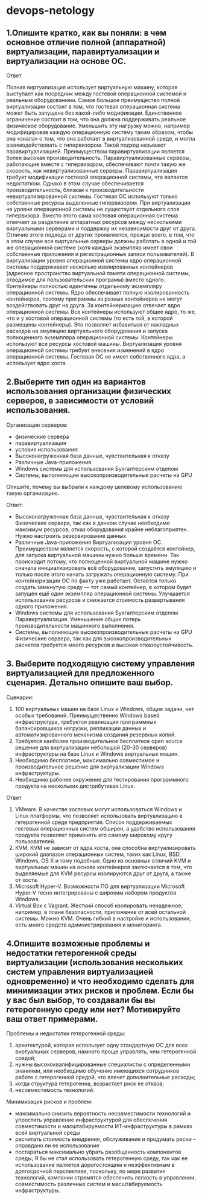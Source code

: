 # devops-netology
## 1.Опишите кратко, как вы поняли: в чем основное отличие полной (аппаратной) виртуализации, паравиртуализации и виртуализации на основе ОС.

Ответ

Полная виртуализация использует виртуальную машину, которая выступает как посредник между гостевой операционной системой
и реальным оборудованием. Самое большое преимущество полной виртуализации состоит в том, что гостевая операционная 
система может быть запущена без какой-либо модификации. Единственное ограничение состоит в том, что она должна 
поддерживать реальное физическое оборудование. Уменьшить эту нагрузку можно, например модифицировав каждую операционную
систему таким образом, чтобы она «знала» о том, что она работает в виртуализованной среде, и могла взаимодействовать 
с гипервизором. Такой подход называют паравиртуализацией. Преимуществом паравиртуализации является 
более высокая производительность. Паравиртуализованные серверы, работающие вместе с гипервизором, обеспечивают 
почти такую же скорость, как невиртуализованные серверы. Паравиртуализация требует модификации гостевой операционной 
системы, что является недостатком. Однако в этом случае обеспечивается производительность, близкая к производительности
невиртуализированной системы. Гостевая ОС используют только собственные ресурсы выделенные гипервизором.
При виртуализации на уровне операционной системы не существует отдельного слоя гипервизора. Вместо этого сама хостовая
операционная система отвечает за разделение аппаратных ресурсов между несколькими виртуальными серверами и поддержку
их независимости друг от друга. Отличие этого подхода от других проявляется, прежде всего, в том, что в этом случае
все виртуальные серверы должны работать в одной и той же операционной системе (хотя каждый экземпляр имеет
свои собственные приложения и регистрационные записи пользователей). В виртуализации уровня операционной системы
ядро операционной системы поддерживает несколько изолированных контейнеров (адресное пространство виртуальной памяти
операционной системы, отводимое для пользовательских программ) вместо одного. Контейнеры полностью идентичны отдельному
экземпляру операционной системы. Ядро обеспечивает полную изолированность контейнеров, поэтому программы из разных
контейнеров не могут воздействовать друг на друга. За контейнеризацию отвечает ядро операционной системы.
Все контейнеры используют общее ядро, то же, что и у хостовой операционной системы (то есть той, в которой размещены
контейнеры). Это позволяет избавиться от накладных расходов на эмуляцию виртуального оборудования и запуска полноценного
экземпляра операционной системы. Контейнеры используют все ресурсы хостовой машины. Виртуализация уровня операционной
системы требует внесения изменений в ядро операционной системы. Гостевая ОС не имеет собственного ядра,
а использует ядро хоста. 

## 2.Выберите тип один из вариантов использования организации физических серверов, в зависимости от условий использования.

Организация серверов:
* физические сервера
* паравиртуализация
* условия использования:
* Высоконагруженная база данных, чувствительная к отказу
* Различные Java-приложения
* Windows системы для использования Бухгалтерским отделом
* Системы, выполняющие высокопроизводительные расчеты на GPU

Опишите, почему вы выбрали к каждому целевому использованию такую организацию.

Ответ:
* Высоконагруженная база данных, чувствительная к отказу
Физические сервера, так как в данном случае необходимо максимум ресурсов, отказ оборудования крайне неблагоприятен.
Нужно настроить резервирование данных.
* Различные Java-приложения
Виртуализация уровня ОС.  Преимуществом является скорость, с которой создаётся контейнер, для запуска виртуальной 
машины нужно больше времени. Так происходит потому, что полноценной виртуальной машине нужно сначала инициализировать 
всё оборудование, запустить эмуляцию и только после этого начать загружать операционную систему. При контейнеризации 
ОС по факту уже работает. Остаётся только создать замкнутую среду — тот самый контейнер, в котором будет запущен 
ещё один экземпляр операционной системы. Улучшается использование ресурсов и снижается стоимость 
развертывания одного приложения.
* Windows системы для использования Бухгалтерским отделом
Паравиртуализация. Уменьшение общих потерь производительности машинного выполнения. 
* Системы, выполняющие высокопроизводительные расчеты на GPU
Физические сервера, так как для высокопроизводительных расчетов требуется много ресурсов и высокая отказоустойчивость.

## 3. Выберите подходящую систему управления виртуализацией для предложенного сценария. Детально опишите ваш выбор.
Сценарии:
1. 100 виртуальных машин на базе Linux и Windows, общие задачи, нет особых требований. Преимущественно Windows based 
инфраструктура, требуется реализация программных балансировщиков нагрузки, репликации данных и автоматизированного 
механизма создания резервных копий.
2. Требуется наиболее производительное бесплатное open source решение для виртуализации небольшой (20-30 серверов) 
инфраструктуры на базе Linux и Windows виртуальных машин.
3. Необходимо бесплатное, максимально совместимое и производительное решение для виртуализации Windows инфраструктуры. 
4. Необходимо рабочее окружение для тестирования программного продукта на нескольких дистрибутивах Linux.

Ответ
1. VMware. В качестве хостовых могут использоваться Windows и Linux платформы, что позволяет использовать виртуализацию 
в гетерогенной среде предприятия. Список поддерживаемых гостевых операционных систем обширен, а удобство использования 
продукта позволяет применять его самому широкому кругу пользователей. 
2. KVM. KVM не зависит от ядра хоста, она способна виртуализировать широкий диапазон операционных систем, таких как
Linux, BSD, Windows, OS X и тому подобные. Одно из основных отличий KVM и виртуальных машин на основе контейнеров
заключается в том, что выделяемые для KVM ресурсы изолируются друг от друга, а также от хоста.
3. Microsoft Hyper-V. Возможности ПО для виртуализации Microsoft Hyper-V тесно интегрированы с широким набором продуктов
Windows. 
4. Virtual Box с Vagrant. Жесткий способ изолировать ненадежное, например, в плане безопасности, приложение от всей
остальной системы.
Можно KVM. Очень гибкий в настройке и использовании, есть много средств администрирования и мониторинга.

##  4.Опишите возможные проблемы и недостатки гетерогенной среды виртуализации (использования нескольких систем управления виртуализацией одновременно) и что необходимо сделать для минимизации этих рисков и проблем. Если бы у вас был выбор, то создавали бы вы гетерогенную среду или нет? Мотивируйте ваш ответ примерами.

Проблемы и недостатки гетерогенной среды:
1. архитектурой, которая использует одну стандартную ОС для всех виртуальных серверов, намного проще управлять,
чем гетерогенной средой;
2. нужны высококвалифицированные специалисты с определенными знаниями, или необходимо обучение имеющихся сотрудников 
работе с гетерогенной средой, что влечет дополнительные расходы;
3. когда структура гетерогенна, возрастает риск ее отказа;
4. несовместимость технологий.



Минимизация рисков и проблем:
* максимально снизить вероятность несовместимости технологий и упростить управление инфраструктурой для обеспечения 
совместимости и масштабируемости ИТ-инфраструктуры в рамках всей виртуальной среды
* расчитать стоимость внедрения, обслуживания и продумать риски – оправдано ли ее использование
* постараться максимально убрать разобщенность компонентов среды;
Я бы не стал использовать гетерогенную среду, так как ее использование является дорогостоящим и неэффективным 
в долгосрочной перспективе, поскольку, по мере развития технологий, компании стремятся обеспечить легкость в управлении,
совместимость различных систем и масштабируемость инфраструктуры.
